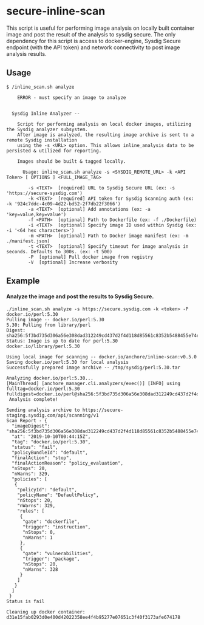 # secure-inline-scan

This script is useful for performing image analysis on locally built container image and post the result of the analysis to sysdig secure. The only dependency for this script is access to docker-engine, Sysdig Secure endpoint (with the API token) and network connectivity to post image analysis results.

## Usage

    $ /inline_scan.sh analyze
      
      	ERROR - must specify an image to analyze
      
      
      Sysdig Inline Analyzer --
      
        Script for performing analysis on local docker images, utilizing the Sysdig analyzer subsystem.
        After image is analyzed, the resulting image archive is sent to a remote Sysdig installation
        using the -s <URL> option. This allows inline_analysis data to be persisted & utilized for reporting.
      
        Images should be built & tagged locally.
      
          Usage: inline_scan.sh analyze -s <SYSDIG_REMOTE_URL> -k <API Token> [ OPTIONS ] <FULL_IMAGE_TAG>
      
            -s <TEXT>  [required] URL to Sysdig Secure URL (ex: -s 'https://secure-sysdig.com')
            -k <TEXT>  [required] API token for Sysdig Scanning auth (ex: -k '924c7ddc-4c09-4d22-bd52-2f7db22f3066')
            -a <TEXT>  [optional] Add annotations (ex: -a 'key=value,key=value')
            -f <PATH>  [optional] Path to Dockerfile (ex: -f ./Dockerfile)
            -i <TEXT>  [optional] Specify image ID used within Sysdig (ex: -i '<64 hex characters>')
            -m <PATH>  [optional] Path to Docker image manifest (ex: -m ./manifest.json)
            -t <TEXT>  [optional] Specify timeout for image analysis in seconds. Defaults to 300s. (ex: -t 500)
            -P  [optional] Pull docker image from registry
            -V  [optional] Increase verbosity


## Example

#### Analyze the image and post the results to Sysdig Secure.
      
    ./inline_scan.sh analyze -s https://secure.sysdig.com -k <token> -P docker.io/perl:5.30
    Pulling image -- docker.io/perl:5.30
    5.30: Pulling from library/perl
    Digest: sha256:5f3bd735d306a56e308dad312249cd437d2f4d118d85561c8352b5488455e74e
    Status: Image is up to date for perl:5.30
    docker.io/library/perl:5.30
    
    Using local image for scanning -- docker.io/anchore/inline-scan:v0.5.0
    Saving docker.io/perl:5.30 for local analysis
    Successfully prepared image archive -- /tmp/sysdig/perl:5.30.tar
    
    Analyzing docker.io/perl:5.30...
    [MainThread] [anchore_manager.cli.analyzers/exec()] [INFO] using fulltag=docker.io/perl:5.30 fulldigest=docker.io/perl@sha256:5f3bd735d306a56e308dad312249cd437d2f4d118d85561c8352b5488455e74e
     Analysis complete!
    
    Sending analysis archive to https://secure-staging.sysdig.com/api/scanning/v1
    Scan Report - {
      "imageDigest": "sha256:5f3bd735d306a56e308dad312249cd437d2f4d118d85561c8352b5488455e74e",
      "at": "2019-10-10T00:44:15Z",
      "tag": "docker.io/perl:5.30",
      "status": "fail",
      "policyBundleId": "default",
      "finalAction": "stop",
      "finalActionReason": "policy_evaluation",
      "nStops": 20,
      "nWarns": 329,
      "policies": [
       {
        "policyId": "default",
        "policyName": "DefaultPolicy",
        "nStops": 20,
        "nWarns": 329,
        "rules": [
         {
          "gate": "dockerfile",
          "trigger": "instruction",
          "nStops": 0,
          "nWarns": 1
         },
         {
          "gate": "vulnerabilities",
          "trigger": "package",
          "nStops": 20,
          "nWarns": 328
         }
        ]
       }
      ]
     }
    Status is fail
    
    Cleaning up docker container: d31e15fab0293d0e400d42022358ee4f4b95277e07651c3f40f3173afe674178
